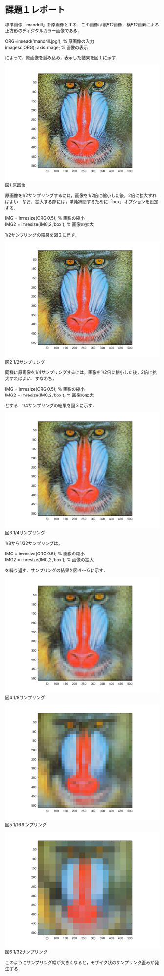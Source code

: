 # 課題１レポート

標準画像「mandrill」を原画像とする．この画像は縦512画像，横512画素による正方形のディジタルカラー画像である．

ORG=imread('mandrill.jpg'); % 原画像の入力  
imagesc(ORG); axis image; % 画像の表示

によって，原画像を読み込み，表示した結果を図１に示す．

![原画像](https://raw.githubusercontent.com/juntdu/lecture_image_processing/master/image/org_img.png)  
図1 原画像

原画像を1/2サンプリングするには，画像を1/2倍に縮小した後，2倍に拡大すればよい．なお，拡大する際には，単純補間するために「box」オプションを設定する．

IMG = imresize(ORG,0.5); % 画像の縮小  
IMG2 = imresize(IMG,2,'box'); % 画像の拡大

1/2サンプリングの結果を図２に示す．

![原画像](https://raw.githubusercontent.com/juntdu/lecture_image_processing/master/image/kadai1_1.png)  
図2 1/2サンプリング

同様に原画像を1/4サンプリングするには，画像を1/2倍に縮小した後，2倍に拡大すればよい．すなわち，

IMG = imresize(ORG,0.5); % 画像の縮小  
IMG2 = imresize(IMG,2,'box'); % 画像の拡大

とする．1/4サンプリングの結果を図３に示す．

![原画像](https://raw.githubusercontent.com/juntdu/lecture_image_processing/master/image/kadai1_2.png)  
図3 1/4サンプリング

1/8から1/32サンプリングは，

IMG = imresize(ORG,0.5); % 画像の縮小  
IMG2 = imresize(IMG,2,'box'); % 画像の拡大

を繰り返す．サンプリングの結果を図４～６に示す．

![原画像](https://raw.githubusercontent.com/juntdu/lecture_image_processing/master/image/kadai1_3.png)  
図4 1/8サンプリング

![原画像](https://github.com/juntdu/lecture_image_processing/blob/master/image/kadai1_4.png)  
図5 1/16サンプリング

![原画像](https://github.com/juntdu/lecture_image_processing/blob/master/image/kadai1_5.png)  
図6 1/32サンプリング

このようにサンプリング幅が大きくなると，モザイク状のサンプリング歪みが発生する．
